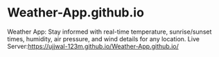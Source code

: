 # Weather-App.github.io
 Weather App: Stay informed with real-time temperature, sunrise/sunset times, humidity, air pressure, and wind details for any location.
Live Server:https://ujjwal-123m.github.io/Weather-App.github.io/
